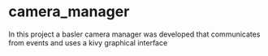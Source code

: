 # camera_manager

In this project a basler camera manager was developed that communicates from events and uses a kivy graphical interface

